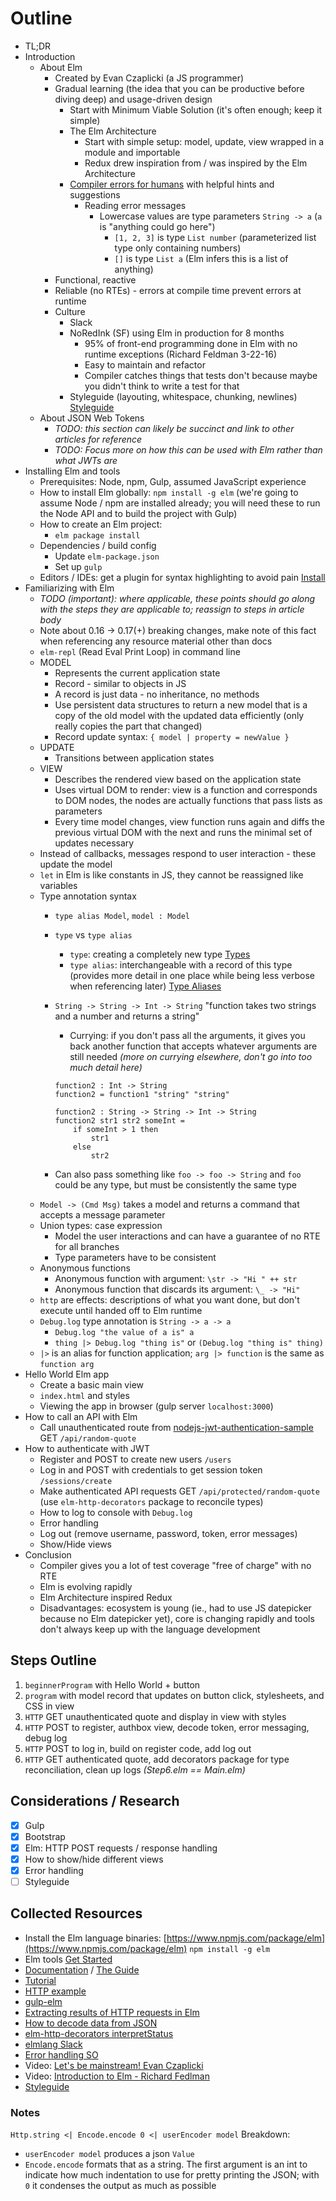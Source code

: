 # Outline

- TL;DR
- Introduction
    - About Elm
        - Created by Evan Czaplicki (a JS programmer)
        - Gradual learning (the idea that you can be productive before diving deep) and usage-driven design
            - Start with Minimum Viable Solution (it's often enough; keep it simple)
            - The Elm Architecture
                - Start with simple setup: model, update, view wrapped in a module and importable 
                - Redux drew inspiration from / was inspired by the Elm Architecture
            - [Compiler errors for humans](http://elm-lang.org/blog/compiler-errors-for-humans) with helpful hints and suggestions
                - Reading error messages
                    - Lowercase values are type parameters `String -> a` (`a` is "anything could go here")
                        - `[1, 2, 3]` is type `List number` (parameterized list type only containing numbers)
                        - `[]` is type `List a` (Elm infers this is a list of anything)
        - Functional, reactive                
        - Reliable (no RTEs) - errors at compile time prevent errors at runtime
        - Culture
            - Slack  
            - NoRedInk (SF) using Elm in production for 8 months
                - 95% of front-end programming done in Elm with no runtime exceptions (Richard Feldman 3-22-16)
                - Easy to maintain and refactor
                - Compiler catches things that tests don't because maybe you didn't think to write a test for that
            - Styleguide (layouting, whitespace, chunking, newlines) [Styleguide](http://elm-lang.org/docs/style-guide)   
    - About JSON Web Tokens
        - _TODO: this section can likely be succinct and link to other articles for reference_
        - _TODO: Focus more on how this can be used with Elm rather than what JWTs are_
- Installing Elm and tools
    - Prerequisites: Node, npm, Gulp, assumed JavaScript experience
    - How to install Elm globally: `npm install -g elm` (we're going to assume Node / npm are installed already; you will need these to run the Node API and to build the project with Gulp) 
    - How to create an Elm project: 
        - `elm package install`
    - Dependencies / build config
        - Update `elm-package.json`
        - Set up `gulp`
    - Editors / IDEs: get a plugin for syntax highlighting to avoid pain [Install](http://elm-lang.org/install)    
- Familiarizing with Elm 
    - _TODO (important): where applicable, these points should go along with the steps they are applicable to; reassign to steps in article body_
    - Note about 0.16 -> 0.17(+) breaking changes, make note of this fact when referencing any resource material other than docs
    - `elm-repl` (Read Eval Print Loop) in command line
    - MODEL 
        - Represents the current application state
        - Record - similar to objects in JS
        - A record is just data - no inheritance, no methods
        - Use persistent data structures to return a new model that is a copy of the old model with the updated data efficiently (only really copies the part that changed)
        - Record update syntax: `{ model | property = newValue }`
    - UPDATE 
        - Transitions between application states    
    - VIEW 
        - Describes the rendered view based on the application state 
        - Uses virtual DOM to render: view is a function and corresponds to DOM nodes, the nodes are actually functions that pass lists as parameters 
        - Every time model changes, view function runs again and diffs the previous virtual DOM with the next and runs the minimal set of updates necessary
    - Instead of callbacks, messages respond to user interaction - these update the model
    - `let` in Elm is like constants in JS, they cannot be reassigned like variables
    - Type annotation syntax 
        - `type alias Model`, `model : Model`
        - `type` vs `type alias`
            - `type`: creating a completely new type [Types](http://guide.elm-lang.org/types/)
            - `type alias`: interchangeable with a record of this type (provides more detail in one place while being less verbose when referencing later) [Type Aliases](http://guide.elm-lang.org/types/type_aliases.html)
        - `String -> String -> Int -> String` "function takes two strings and a number and returns a string"
            - Currying: if you don't pass all the arguments, it gives you back another function that accepts whatever arguments are still needed _(more on currying elsewhere, don't go into too much detail here)_
             
            ```
            function2 : Int -> String
            function2 = function1 "string" "string"

            function2 : String -> String -> Int -> String
            function2 str1 str2 someInt =
                if someInt > 1 then
                    str1
                else
                    str2
            ``` 
        - Can also pass something like `foo -> foo -> String` and `foo` could be any type, but must be consistently the same type   
    - `Model -> (Cmd Msg)` takes a model and returns a command that accepts a message parameter  
    - Union types: case expression 
        - Model the user interactions and can have a guarantee of no RTE for all branches
        - Type parameters have to be consistent
    - Anonymous functions 
        - Anonymous function with argument: `\str -> "Hi " ++ str`  
        - Anonymous function that discards its argument: `\_ -> "Hi"` 
    - `http` are effects: descriptions of what you want done, but don't execute until handed off to Elm runtime
    - `Debug.log` type annotation is `String -> a -> a`
        - `Debug.log "the value of a is" a`
        - `thing |> Debug.log "thing is"` or `(Debug.log "thing is" thing)`   
    - `|>` is an alias for function application; `arg |> function` is the same as `function arg`     
- Hello World Elm app
    - Create a basic main view
    - `index.html` and styles
    - Viewing the app in browser (gulp server `localhost:3000`)
- How to call an API with Elm
    - Call unauthenticated route from [nodejs-jwt-authentication-sample](https://github.com/auth0-blog/nodejs-jwt-authentication-sample) GET `/api/random-quote`
- How to authenticate with JWT
    - Register and POST to create new users `/users`
    - Log in and POST with credentials to get session token `/sessions/create`
    - Make authenticated API requests GET `/api/protected/random-quote` (use `elm-http-decorators` package to reconcile types)
    - How to log to console with `Debug.log`
    - Error handling
    - Log out (remove username, password, token, error messages)
    - Show/Hide views
- Conclusion
    - Compiler gives you a lot of test coverage "free of charge" with no RTE
    - Elm is evolving rapidly
    - Elm Architecture inspired Redux
    - Disadvantages: ecosystem is young (ie., had to use JS datepicker because no Elm datepicker yet), core is changing rapidly and tools don't always keep up with the language development

## Steps Outline

1. `beginnerProgram` with Hello World + button
2. `program` with model record that updates on button click, stylesheets, and CSS in view
3. `HTTP` GET unauthenticated quote and display in view with styles
4. `HTTP` POST to register, authbox view, decode token, error messaging, debug log
5. `HTTP` POST to log in, build on register code, add log out
6. `HTTP` GET authenticated quote, add decorators package for type reconciliation, clean up logs _(Step6.elm == Main.elm)_

## Considerations / Research

- [x] Gulp
- [x] Bootstrap
- [x] Elm: HTTP POST requests / response handling
- [x] How to show/hide different views
- [x] Error handling
- [ ] Styleguide

## Collected Resources

- Install the Elm language binaries: [https://www.npmjs.com/package/elm](https://www.npmjs.com/package/elm) `npm install -g elm`
- Elm tools [Get Started](http://elm-lang.org/get-started)
- [Documentation](http://elm-lang.org/docs) / [The Guide](http://guide.elm-lang.org/)
- [Tutorial](http://www.elm-tutorial.org/en)
- [HTTP example](http://elm-lang.org/examples/http)
- [gulp-elm](https://www.npmjs.com/package/gulp-elm)
- [Extracting results of HTTP requests in Elm](http://stackoverflow.com/questions/35028430/how-to-extract-the-results-of-http-requests-in-elm)
- [How to decode data from JSON](http://stackoverflow.com/questions/32575003/elm-how-to-decode-data-from-json-api)
- [elm-http-decorators interpretStatus](http://package.elm-lang.org/packages/rgrempel/elm-http-decorators/1.0.2/Http-Decorators#interpretStatus)
- [elmlang Slack](http://elmlang.herokuapp.com)
- [Error handling SO](http://stackoverflow.com/questions/37390998/how-can-i-get-the-error-message-out-of-http-error)
- Video: [Let's be mainstream! Evan Czaplicki](https://www.youtube.com/watch?v=oYk8CKH7OhE)
- Video: [Introduction to Elm - Richard Fedlman](https://www.youtube.com/watch?v=zBHB9i8e3Kc)
- [Styleguide](http://elm-lang.org/docs/style-guide)

### Notes

`Http.string <| Encode.encode 0 <| userEncoder model` Breakdown:

- `userEncoder model` produces a json `Value`
- `Encode.encode` formats that as a string. The first argument is an int to indicate how much indentation to use for pretty printing the JSON; with `0` it condenses the output as much as possible
